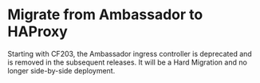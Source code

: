 # Migrate from Ambassador to HAProxy

Starting with CF203, the Ambassador ingress controller is deprecated and is removed in the subsequent releases. It will be a Hard Migration and no longer side-by-side deployment.